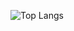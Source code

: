 <!-- Header -->


![Top Langs](https://github-readme-stats.vercel.app/api/top-langs/?username=popododo0720&layout=compact)
